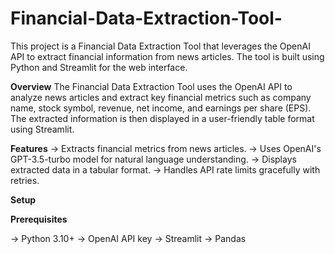 # Financial-Data-Extraction-Tool-
This project is a Financial Data Extraction Tool that leverages the OpenAI API to extract financial information from news articles. The tool is built using Python and Streamlit for the web interface.



**Overview**
The Financial Data Extraction Tool uses the OpenAI API to analyze news articles and extract key financial metrics such as company name, stock symbol, revenue, net income, and earnings per share (EPS). The extracted information is then displayed in a user-friendly table format using Streamlit.

**Features**
-> Extracts financial metrics from news articles.
-> Uses OpenAI's GPT-3.5-turbo model for natural language understanding.
-> Displays extracted data in a tabular format.
-> Handles API rate limits gracefully with retries.


**Setup**

**Prerequisites**

-> Python 3.10+
-> OpenAI API key
-> Streamlit
-> Pandas
